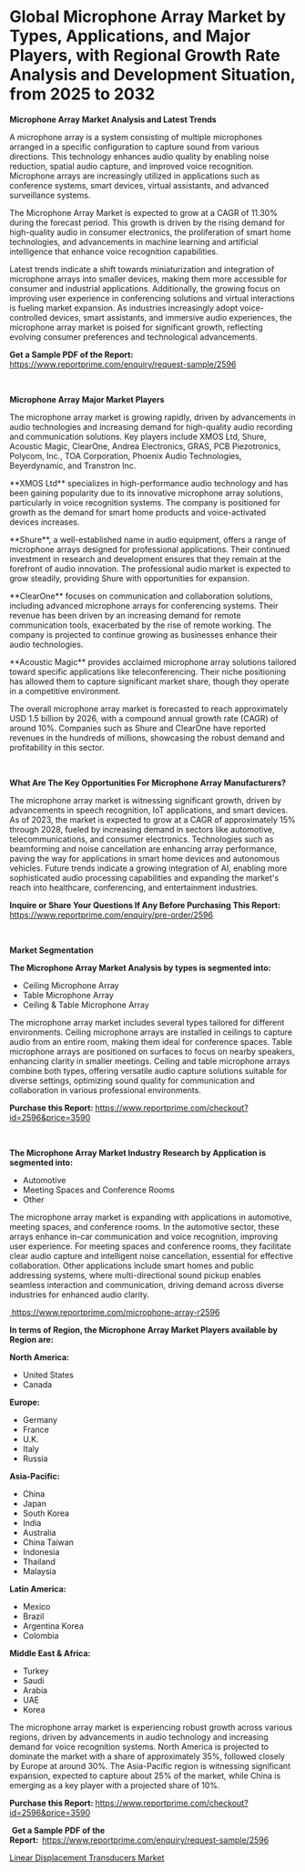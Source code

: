 <p><h1>Global Microphone Array Market by Types, Applications, and Major Players, with Regional Growth Rate Analysis and Development Situation, from 2025 to 2032</h1></p><p><strong>Microphone Array Market Analysis and Latest Trends</strong></p>
<p><p>A microphone array is a system consisting of multiple microphones arranged in a specific configuration to capture sound from various directions. This technology enhances audio quality by enabling noise reduction, spatial audio capture, and improved voice recognition. Microphone arrays are increasingly utilized in applications such as conference systems, smart devices, virtual assistants, and advanced surveillance systems.</p><p>The Microphone Array Market is expected to grow at a CAGR of 11.30% during the forecast period. This growth is driven by the rising demand for high-quality audio in consumer electronics, the proliferation of smart home technologies, and advancements in machine learning and artificial intelligence that enhance voice recognition capabilities. </p><p>Latest trends indicate a shift towards miniaturization and integration of microphone arrays into smaller devices, making them more accessible for consumer and industrial applications. Additionally, the growing focus on improving user experience in conferencing solutions and virtual interactions is fueling market expansion. As industries increasingly adopt voice-controlled devices, smart assistants, and immersive audio experiences, the microphone array market is poised for significant growth, reflecting evolving consumer preferences and technological advancements.</p></p>
<p><strong>Get a Sample PDF of the Report:&nbsp;</strong> <a href="https://www.reportprime.com/enquiry/request-sample/2596?utm_campaign=2110&utm_medium=2&utm_source=Github&utm_content=ia&utm_term=18032025&utm_id=microphone-array">https://www.reportprime.com/enquiry/request-sample/2596</a></p>
<p>&nbsp;</p>
<p><strong>Microphone Array Major Market Players</strong></p>
<p><p>The microphone array market is growing rapidly, driven by advancements in audio technologies and increasing demand for high-quality audio recording and communication solutions. Key players include XMOS Ltd, Shure, Acoustic Magic, ClearOne, Andrea Electronics, GRAS, PCB Piezotronics, Polycom, Inc., TOA Corporation, Phoenix Audio Technologies, Beyerdynamic, and Transtron Inc.</p><p>**XMOS Ltd** specializes in high-performance audio technology and has been gaining popularity due to its innovative microphone array solutions, particularly in voice recognition systems. The company is positioned for growth as the demand for smart home products and voice-activated devices increases.</p><p>**Shure**, a well-established name in audio equipment, offers a range of microphone arrays designed for professional applications. Their continued investment in research and development ensures that they remain at the forefront of audio innovation. The professional audio market is expected to grow steadily, providing Shure with opportunities for expansion.</p><p>**ClearOne** focuses on communication and collaboration solutions, including advanced microphone arrays for conferencing systems. Their revenue has been driven by an increasing demand for remote communication tools, exacerbated by the rise of remote working. The company is projected to continue growing as businesses enhance their audio technologies.</p><p>**Acoustic Magic** provides acclaimed microphone array solutions tailored toward specific applications like teleconferencing. Their niche positioning has allowed them to capture significant market share, though they operate in a competitive environment.</p><p>The overall microphone array market is forecasted to reach approximately USD 1.5 billion by 2026, with a compound annual growth rate (CAGR) of around 10%. Companies such as Shure and ClearOne have reported revenues in the hundreds of millions, showcasing the robust demand and profitability in this sector.</p></p>
<p>&nbsp;</p>
<p><strong>What Are The Key Opportunities For Microphone Array Manufacturers?</strong></p>
<p><p>The microphone array market is witnessing significant growth, driven by advancements in speech recognition, IoT applications, and smart devices. As of 2023, the market is expected to grow at a CAGR of approximately 15% through 2028, fueled by increasing demand in sectors like automotive, telecommunications, and consumer electronics. Technologies such as beamforming and noise cancellation are enhancing array performance, paving the way for applications in smart home devices and autonomous vehicles. Future trends indicate a growing integration of AI, enabling more sophisticated audio processing capabilities and expanding the market's reach into healthcare, conferencing, and entertainment industries.</p></p>
<p><strong>Inquire or Share Your Questions If Any Before Purchasing This Report:</strong> <a href="https://www.reportprime.com/enquiry/pre-order/2596?utm_campaign=2110&utm_medium=2&utm_source=Github&utm_content=ia&utm_term=18032025&utm_id=microphone-array">https://www.reportprime.com/enquiry/pre-order/2596</a></p>
<p>&nbsp;</p>
<p><strong>Market Segmentation</strong></p>
<p><strong>The Microphone Array Market Analysis by types is segmented into:</strong></p>
<p><ul><li>Ceiling Microphone Array</li><li>Table Microphone Array</li><li>Ceiling & Table Microphone Array</li></ul></p>
<p><p>The microphone array market includes several types tailored for different environments. Ceiling microphone arrays are installed in ceilings to capture audio from an entire room, making them ideal for conference spaces. Table microphone arrays are positioned on surfaces to focus on nearby speakers, enhancing clarity in smaller meetings. Ceiling and table microphone arrays combine both types, offering versatile audio capture solutions suitable for diverse settings, optimizing sound quality for communication and collaboration in various professional environments.</p></p>
<p><strong>Purchase this Report:&nbsp;</strong><a href="https://www.reportprime.com/checkout?id=2596&price=3590&utm_campaign=2110&utm_medium=2&utm_source=Github&utm_content=ia&utm_term=18032025&utm_id=microphone-array">https://www.reportprime.com/checkout?id=2596&price=3590</a></p>
<p>&nbsp;</p>
<p><strong>The Microphone Array Market Industry Research by Application is segmented into:</strong></p>
<p><ul><li>Automotive</li><li>Meeting Spaces and Conference Rooms</li><li>Other</li></ul></p>
<p><p>The microphone array market is expanding with applications in automotive, meeting spaces, and conference rooms. In the automotive sector, these arrays enhance in-car communication and voice recognition, improving user experience. For meeting spaces and conference rooms, they facilitate clear audio capture and intelligent noise cancellation, essential for effective collaboration. Other applications include smart homes and public addressing systems, where multi-directional sound pickup enables seamless interaction and communication, driving demand across diverse industries for enhanced audio clarity.</p></p>
<p><a href="https://www.reportprime.com/microphone-array-r2596?utm_campaign=2110&utm_medium=2&utm_source=Github&utm_content=ia&utm_term=18032025&utm_id=microphone-array">&nbsp;https://www.reportprime.com/microphone-array-r2596</a></p>
<p><strong>In terms of Region, the Microphone Array Market Players available by Region are:</strong></p>
<p>
    <p> <strong> North America: </strong>
        <ul>
            <li>United States</li>
            <li>Canada</li>
        </ul>
        </p> 
    <p> <strong> Europe: </strong>
        <ul>
            <li>Germany</li>
            <li>France</li>
            <li>U.K.</li>
            <li>Italy</li>
            <li>Russia</li>
        </ul>
        </p> 
    <p> <strong> Asia-Pacific: </strong>
        <ul>
            <li>China</li>
            <li>Japan</li>
            <li>South Korea</li>
            <li>India</li>
            <li>Australia</li>
            <li>China Taiwan</li>
            <li>Indonesia</li>
            <li>Thailand</li>
            <li>Malaysia</li>
        </ul>
        </p> 
    <p> <strong> Latin America: </strong>
        <ul>
            <li>Mexico</li>
            <li>Brazil</li>
            <li>Argentina Korea</li>
            <li>Colombia</li>
        </ul>
        </p> 
    <p> <strong> Middle East & Africa: </strong>
        <ul>
            <li>Turkey</li>
            <li>Saudi</li>
            <li>Arabia</li>
            <li>UAE</li>
            <li>Korea</li>
        </ul>
    </p>
    </p>
<p><p>The microphone array market is experiencing robust growth across various regions, driven by advancements in audio technology and increasing demand for voice recognition systems. North America is projected to dominate the market with a share of approximately 35%, followed closely by Europe at around 30%. The Asia-Pacific region is witnessing significant expansion, expected to capture about 25% of the market, while China is emerging as a key player with a projected share of 10%.</p></p>
<p><strong>Purchase this Report: </strong><a href="https://www.reportprime.com/checkout?id=2596&price=3590&utm_campaign=2110&utm_medium=2&utm_source=Github&utm_content=ia&utm_term=18032025&utm_id=microphone-array">https://www.reportprime.com/checkout?id=2596&price=3590</a></p>
<p>&nbsp;<strong>Get a Sample PDF of the Report:&nbsp;&nbsp;</strong><a href="https://www.reportprime.com/enquiry/request-sample/2596?utm_campaign=2110&utm_medium=2&utm_source=Github&utm_content=ia&utm_term=18032025&utm_id=microphone-array">https://www.reportprime.com/enquiry/request-sample/2596</a></p>
<p><strong></strong></p>
<p><p><a href="https://github.com/rocicbenton/Market-Research-Report-List-1/blob/main/linear-displacement-transducers-market.md?utm_campaign=2110&utm_medium=2&utm_source=Github&utm_content=ia&utm_term=18032025&utm_id=microphone-array">Linear Displacement Transducers Market</a></p></p>